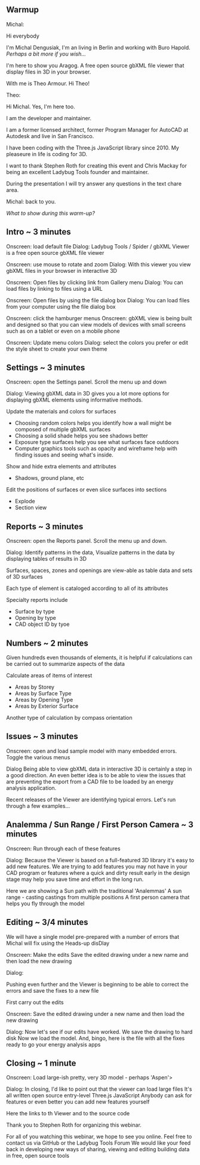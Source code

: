 ## Warmup

Michal:

Hi everybody

I'm Michal Dengusiak, I'm an <job title> living in Berlin and working with Buro Hapold.  _Perhaps a bit more if you wish..._

I'm here to show you Aragog. A free open source gbXML file viewer that display files in 3D in your browser.

With me is Theo Armour. Hi Theo!


Theo:

Hi Michal. Yes, I'm here too.

I am the developer and maintainer.

I am a former licensed architect, former Program Manager for AutoCAD at Autodesk and live in San Francisco.

I have been coding with the Three.js JavaScript library since 2010. My pleaseure in life is coding for 3D.

I want to thank Stephen Roth for creating this event and Chris Mackay for being an excellent Ladybug Tools founder and maintainer.

During the presentation I will try answer any questions in the text chare area.

Michal: back to you.


_What to show during this warm-up?_


## Intro ~ 3 minutes

Onscreen: load default file
Dialog: Ladybug Tools / Spider / gbXML Viewer is a free open source gbXML file viewer

Onscreen: use mouse to rotate and zoom
Dialog: With this viewer you view gbXML files in your browser in interactive 3D

Onscreen: Open files by clicking link from Gallery menu
Dialog: You can load files by linking to files using a URL

Onscreen: Open files by using the file dialog box
Dialog: You can load files from your computer using the file dialog box

Onscreen: click the hamburger menus
Onscreen: gbXML view is being built and designed so that you can view models of devices with small screens such as on a tablet or even on a mobile phone

Onscreen: Update menu colors
Dialog: select the colors you prefer or edit the style sheet to create your own theme

## Settings ~ 3 minutes

Onscreen: open the Settings panel. Scroll the menu up and down

Dialog:
Viewing gbXML data in 3D gives you a lot more options for displaying gbXML elements using informative methods.

Update the materials and colors for surfaces
- Choosing random colors helps you identify how a wall might be composed of multiple gbXML surfaces
- Choosing a solid shade helps you see shadows better
- Exposure type surfaces help you see what surfaces face outdoors
- Computer graphics tools such as opacity and wireframe help with finding issues and seeing what's inside.

Show and hide extra elements and attributes
* Shadows, ground plane, etc

 Edit the positions of surfaces or even slice surfaces into sections
* Explode
* Section view

## Reports ~ 3 minutes

Onscreen: open the Reports panel. Scroll the menu up and down.

Dialog:
Identify patterns in the data,
Visualize patterns in the data by displaying tables of results in 3D

Surfaces, spaces, zones and openings are view-able as table data and sets of 3D surfaces

Each type of element is cataloged according to all of its attributes

Specialty reports include
* Surface by type
* Opening by type
* CAD object ID by tyoe

## Numbers ~ 2 minutes
Given hundreds even thousands of elements, it is helpful if calculations can be carried out to summarize aspects of the data

Calculate areas of items of interest
* Areas by Storey
* Areas by Surface Type
* Areas by Opening Type
* Areas by Exterior Surface

Another type of calculation by compass orientation


## Issues ~ 3 minutes

Onscreen: open and load sample model with many embedded errors. Toggle the various menus

Dialog
Being able to view gbXML data in interactive 3D is certainly a step in a good direction.
An even better idea is to be able to view the issues that are preventing the export from a CAD file to be loaded by an energy analysis application.

Recent releases of the Viewer are identifying typical errors.
Let's run through a few examples...


## Analemma / Sun Range / First Person Camera ~ 3 minutes

Onscreen:
Run through each of these features

Dialog:
Because the Viewer is based on a full-featured 3D library it's easy to add new features.
We are trying to add features you may not have in your CAD program or features where a quick and dirty result early in the design stage may help you save time and effort in the long run.

Here we are showing a Sun path with the traditional 'Analemmas'
A sun range - casting castings from multiple positions
A first person camera that helps you fly through the model



## Editing ~ 3/4 minutes

We will have a single model pre-prepared with a number of errors that Michal will fix using the Heads-up disDlay

Onscreen:
Make the edits
Save the edited drawing under a new name and then load the new drawing

Dialog:

Pushing even further and the Viewer is beginning to be able to correct the errors and save the fixes to a new file


First carry out the edits

Onscreen:
Save the edited drawing under a new name and then load the new drawing

Dialog:
Now let's see if our edits have worked.
We save the drawing to hard disk
Now we load the model.
And, bingo, here is the file with all the fixes ready to go your energy analysis apps

## Closing ~ 1 minute

Onscreen: Load large-ish pretty, very 3D model - perhaps 'Aspen'>

Dialog:
In closing, I'd like to point out that the viewer can load large files
It's all written open source entry-level Three.js JavaScript
Anybody can ask for features or even better you can add new features yourself

Here the links to th Viewer and to the source code

Thank you to Stephen Roth for organizing this webinar.

For all of you watching this webinar, we hope to see you online.
Feel free to contact us via GitHub or the Ladybug Tools Forum
We would like your feed back in developing new ways of sharing, viewing and editing building data in free, open source tools

